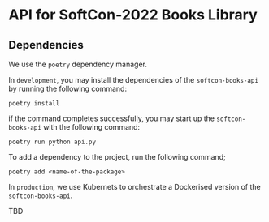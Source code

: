 # API for SoftCon-2022 Books Library

## Dependencies

We use the `poetry` dependency manager. 

In `development`, you may install the dependencies of the `softcon-books-api` by running the following command:

```poetry install```

if the command completes successfully, you may start up the `softcon-books-api` with the following command:

```poetry run python api.py```

To add a dependency to the project, run the following command; 

```poetry add <name-of-the-package>```

In `production`, we use Kubernets to orchestrate a Dockerised version of the `softcon-books-api`. 

TBD